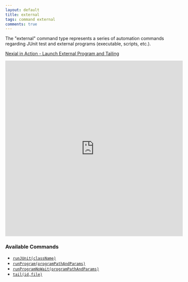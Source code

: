 ```yaml
---
layout: default
title: external
tags: command external
comments: true
---
```



The "external" command type represents a series of automation commands regarding JUnit test and 
external programs (executable, scripts, etc.).

[Nexial in Action - Launch External Program and Tailing](https://www.youtube.com/watch?v=Gsx8ZLzDfNU&cc_load_policy=1)

<iframe width="560" height="555" src="https://www.youtube-nocookie.com/embed/Gsx8ZLzDfNU?cc_load_policy=1" frameborder="0" allow="autoplay; encrypted-media" allowfullscreen></iframe>



### Available Commands
- [`runJUnit(className)`](runJUnit(className))
- [`runProgram(programPathAndParams)`](runProgram(programPathAndParams))
- [`runProgramNoWait(programPathAndParams)`](runProgramNoWait(programPathAndParams))
- [`tail(id,file)`](tail(id,file))
